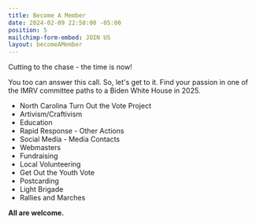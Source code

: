 ```yaml
---
title: Become A Member
date: 2024-02-09 22:58:00 -05:00
position: 5
mailchimp-form-embed: JOIN US
layout: becomeAMember
---
```


[](http://eepurl.com/hc5swz)Cutting to the chase - the time is now!

You too can answer this call.  So, let's get to it.  Find your passion in one of the IMRV committee paths to a Biden White House in 2025.

* North Carolina Turn Out the Vote Project
* Artivism/Craftivism
* Education
* Rapid Response - Other Actions
* Social Media - Media Contacts
* Webmasters
* Fundraising
* Local Volunteering
* Get Out the Youth Vote
* Postcarding
* Light Brigade
* Rallies and Marches


**All are welcome.**
